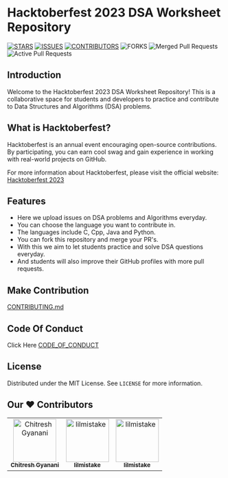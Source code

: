# Hacktoberfest 2023 DSA Worksheet Repository



[![STARS](https://img.shields.io/github/stars/Chitresh-code/DSA_Worksheet.svg)](https://github.com/Chitresh-code/DSA_Worksheet/stargazers)
[![ISSUES](https://img.shields.io/github/issues/Chitresh-code/DSA_Worksheet.svg)](https://github.com/Chitresh-code/DSA_Worksheet/issues)
[![CONTRIBUTORS](https://img.shields.io/github/contributors/Chitresh-code/DSA_Worksheet.svg)](https://github.com/Chitresh-code/DSA_Worksheet/graphs/contributors)
![FORKS](https://img.shields.io/github/forks/Chitresh-code/DSA_Worksheet?color=blue)
![Merged Pull Requests](https://img.shields.io/github/issues-pr-closed/Chitresh-code/DSA_Worksheet?color=success)
![Active Pull Requests](https://img.shields.io/github/issues-pr/Chitresh-code/DSA_Worksheet?color=blue)


## Introduction
Welcome to the Hacktoberfest 2023 DSA Worksheet Repository! This is a collaborative space for students and developers to practice and contribute to Data Structures and Algorithms (DSA) problems.

## What is Hacktoberfest?

Hacktoberfest is an annual event encouraging open-source contributions. By participating, you can earn cool swag and gain experience in working with real-world projects on GitHub.

For more information about Hacktoberfest, please visit the official website: [Hacktoberfest 2023](https://hacktoberfest.digitalocean.com/)


## Features
- Here we upload issues on DSA problems and Algorithms everyday.
- You can choose the language you want to contribute in.
- The languages include C, Cpp, Java and Python.
- You can fork this repository and merge your PR's.
- With this we aim to let students practice and solve DSA questions everyday.
- And students will also improve their GitHub profiles with more pull requests.


## Make Contribution
[CONTRIBUTING.md](https://github.com/Chitresh-code/DSA_Worksheet/blob/main/CONTRIBUTING.md)


## Code Of Conduct

Click Here [CODE_OF_CONDUCT](https://www.contributor-covenant.org/)





<!-- LICENSE -->
## License

Distributed under the MIT License. See `LICENSE` for more information.

## Our ♥️ Contributors

<table>
    <tbody>
        <tr>
            <td align="center">
                <a href="https://github.com/Chitresh-code">
                    <img src="https://lh3.googleusercontent.com/a/ACg8ocJmT-5SrkJFTrkm6TjbwXNjqIwLpHXnAsOHjq_oxM-F02A2=s288-c-no" width="100px;" alt="Chitresh Gyanani"/>
                    <br />
                    <sub><b>Chitresh Gyanani</b></sub>
                </a> 
            </td>
            <td align="center">
                <a href="https://github.com/lilmistake">
                    <img src="https://avatars.githubusercontent.com/u/61899816?v=4" width="100px;" alt="lilmistake"/>
                    <br />
                    <sub><b>lilmistake</b></sub>
                </a> 
            </td>
            <td align="center">
                <a href="https://github.com/lilmistake">
                    <img src="https://avatars.githubusercontent.com/u/61899816?v=4" width="100px;" alt="lilmistake"/>
                    <br />
                    <sub><b>lilmistake</b></sub>
                </a>
            </td>
        </tr>
    </tbody>
</table>
